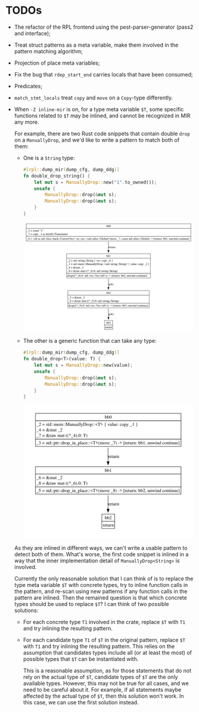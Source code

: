 # TODOs

-   The refactor of the RPL frontend using the pest-parser-generator (pass2 and interface);
-   Treat struct patterns as a meta variable, make them involved in the pattern matching algorithm;
-   Projection of place meta variables;
-   Fix the bug that `rdep_start_end` carries locals that have been consumed;
-   Predicates;
-   `match_stmt_locals` treat `copy` and `move` on a `Copy`-type differently.
-   When `-Z inline-mir` is on, for a type meta variable `$T`, some specific functions related to `$T` may be inlined, and cannot be recognized in MIR any more.

    For example, there are two Rust code snippets that contain double `drop` on a `ManuallyDrop`, and we'd like to write a pattern to match both of them:

    - One is a `String` type:

        ```rust
        #[rpl::dump_mir(dump_cfg, dump_ddg)]
        fn double_drop_string() {
            let mut s = ManuallyDrop::new("1".to_owned());
            unsafe {
                ManuallyDrop::drop(&mut s);
                ManuallyDrop::drop(&mut s);
            }
        }
        ```

        ![CFG of `double_drop_string`](./inline_test_1.svg)

    - The other is a generic function that can take any type:

        ```rust
        #[rpl::dump_mir(dump_cfg, dump_ddg)]
        fn double_drop<T>(value: T) {
            let mut s = ManuallyDrop::new(value);
            unsafe {
                ManuallyDrop::drop(&mut s);
                ManuallyDrop::drop(&mut s);
            }
        }
        ```

        ![CFG of `double_drop`](./inline_test_3.svg)

    As they are inlined in different ways, we can't write a usable pattern to detect both of them. What's worse, the first code snippet is inlined in a way that the inner implementation detail of `ManuallyDrop<String>` is involved.

    Currently the only reasonable solution that I can think of is to replace the type meta variable `$T` with concrete types, try to inline function calls in the pattern, and re-scan using new patterns if any function calls in the pattern are inlined. Then the remained question is that which concrete types should be used to replace `$T`? I can think of two possible solutions:

    - For each concrete type `T1` involved in the crate, replace `$T` with `T1` and try inlining the resulting pattern.
    - For each candidate type `T1` of `$T` in the original pattern, replace `$T` with `T1` and try inlining the resulting pattern. This relies on the assumption that candidates types include all (or at least the most) of possible types that `$T` can be instantiated with.

        This is a reasonable assumption, as for those statements that do not rely on the actual type of `$T`, candidate types of `$T` are the only available types. However, this may not be true for all cases, and we need to be careful about it. For example, if all statements maybe affected by the actual type of `$T`, then this solution won't work. In this case, we can use the first solution instead.
